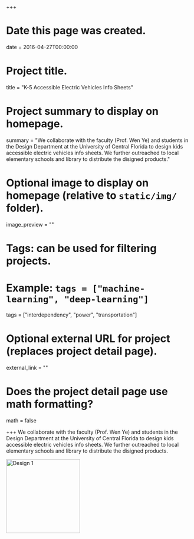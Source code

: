 +++
# Date this page was created.
date = 2016-04-27T00:00:00

# Project title.
title = "K-5 Accessible Electric Vehicles Info Sheets"

# Project summary to display on homepage.
summary = "We collaborate with the faculty (Prof. Wen Ye) and students in the  Design Department at the University of Central Florida to design kids accessible electric vehicles info sheets. We further outreached to local elementary schools and library to distribute the disigned products."

# Optional image to display on homepage (relative to `static/img/` folder).
image_preview = ""

# Tags: can be used for filtering projects.
# Example: `tags = ["machine-learning", "deep-learning"]`
tags = ["interdependency", "power", "transportation"]

# Optional external URL for project (replaces project detail page).
external_link = ""

# Does the project detail page use math formatting?
math = false

+++
We collaborate with the faculty (Prof. Wen Ye) and students in the  Design Department at the University of Central Florida to design kids accessible electric vehicles info sheets. We further outreached to local elementary schools and library to distribute the disigned products.

<img src= "/img/ev_outreach/1.jpg" alt="Design 1" width="200" height="200"/>
